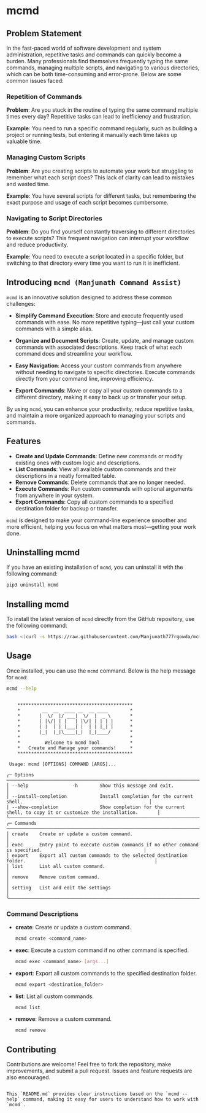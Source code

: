 # mcmd

## Problem Statement

In the fast-paced world of software development and system administration, repetitive tasks and commands can quickly become a burden. Many professionals find themselves frequently typing the same commands, managing multiple scripts, and navigating to various directories, which can be both time-consuming and error-prone. Below are some common issues faced:

### Repetition of Commands

**Problem**: Are you stuck in the routine of typing the same command multiple times every day? Repetitive tasks can lead to inefficiency and frustration.

**Example**: You need to run a specific command regularly, such as building a project or running tests, but entering it manually each time takes up valuable time.

### Managing Custom Scripts

**Problem**: Are you creating scripts to automate your work but struggling to remember what each script does? This lack of clarity can lead to mistakes and wasted time.

**Example**: You have several scripts for different tasks, but remembering the exact purpose and usage of each script becomes cumbersome.

### Navigating to Script Directories

**Problem**: Do you find yourself constantly traversing to different directories to execute scripts? This frequent navigation can interrupt your workflow and reduce productivity.

**Example**: You need to execute a script located in a specific folder, but switching to that directory every time you want to run it is inefficient.

## Introducing `mcmd (Manjunath Command Assist)`

`mcmd` is an innovative solution designed to address these common challenges:

- **Simplify Command Execution**: Store and execute frequently used commands with ease. No more repetitive typing—just call your custom commands with a simple alias.

- **Organize and Document Scripts**: Create, update, and manage custom commands with associated descriptions. Keep track of what each command does and streamline your workflow.

- **Easy Navigation**: Access your custom commands from anywhere without needing to navigate to specific directories. Execute commands directly from your command line, improving efficiency.

- **Export Commands**: Move or copy all your custom commands to a different directory, making it easy to back up or transfer your setup.

By using `mcmd`, you can enhance your productivity, reduce repetitive tasks, and maintain a more organized approach to managing your scripts and commands.

## Features

- **Create and Update Commands**: Define new commands or modify existing ones with custom logic and descriptions.
- **List Commands**: View all available custom commands and their descriptions in a neatly formatted table.
- **Remove Commands**: Delete commands that are no longer needed.
- **Execute Commands**: Run custom commands with optional arguments from anywhere in your system.
- **Export Commands**: Copy all custom commands to a specified destination folder for backup or transfer.

`mcmd` is designed to make your command-line experience smoother and more efficient, helping you focus on what matters most—getting your work done.

## Uninstalling mcmd

If you have an existing installation of `mcmd`, you can uninstall it with the following command:

```bash
pip3 uninstall mcmd
```

## Installing mcmd

To install the latest version of `mcmd` directly from the GitHub repository, use the following command:

```bash
bash <(curl -s https://raw.githubusercontent.com/Manjunath777rgowda/mcmd/main/install.sh)
```

## Usage

Once installed, you can use the `mcmd` command. Below is the help message for `mcmd`:

```bash
mcmd --help
```

```plaintext

    ******************************************                            
    *        __  __  ____ __  __ ____        *
    *       |  \/  |/ ___|  \/  |  _ \       *
    *       | |\/| | |   | |\/| | | | |      *
    *       | |  | | |___| |  | | |_| |      *
    *       |_|  |_|\____|_|  |_|____/       *
    *                                        *
    *         Welcome to mcmd Tool           *
    *   Create and Manage your commands!     *
    ******************************************                            
                                                                                                                          
 Usage: mcmd [OPTIONS] COMMAND [ARGS]...                                                                                  
                                                                                                                          
╭─ Options ──────────────────────────────────────────────────────────────────────────────────────────────────────────────╮
│ --help                -h        Show this message and exit.                                                            │
│ --install-completion            Install completion for the current shell.                                              │
│ --show-completion               Show completion for the current shell, to copy it or customize the installation.       │
╰────────────────────────────────────────────────────────────────────────────────────────────────────────────────────────╯
╭─ Commands ─────────────────────────────────────────────────────────────────────────────────────────────────────────────╮
│ create    Create or update a custom command.                                                                           │
│ exec      Entry point to execute custom commands if no other command is specified.                                     │
│ export    Export all custom commands to the selected destination folder.                                               │
│ list      List all custom command.                                                                                     │
│ remove    Remove custom command.                                                                                       │
│ setting   List and edit the settings                                                                                   │
╰────────────────────────────────────────────────────────────────────────────────────────────────────────────────────────╯

```

### Command Descriptions

- **create**: Create or update a custom command.

  ```bash
  mcmd create <command_name>
  ```

- **exec**: Execute a custom command if no other command is specified.

  ```bash
  mcmd exec <command_name> [args...]
  ```

- **export**: Export all custom commands to the specified destination folder.

  ```bash
  mcmd export <destination_folder>
  ```

- **list**: List all custom commands.

  ```bash
  mcmd list
  ```

- **remove**: Remove a custom command.

  ```bash
  mcmd remove
  ```

## Contributing

Contributions are welcome! Feel free to fork the repository, make improvements, and submit a pull request. Issues and feature requests are also encouraged.

```

This `README.md` provides clear instructions based on the `mcmd --help` command, making it easy for users to understand how to work with `mcmd`.